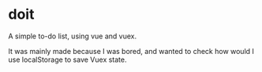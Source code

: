 # doit
A simple to-do list, using vue and vuex.

It was mainly made because I was bored, and wanted to check how would I use localStorage to save Vuex state. 
